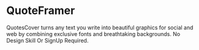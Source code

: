 # QuoteFramer
QuotesCover turns any text you write into beautiful graphics for social and web by combining exclusive fonts and breathtaking backgrounds.
No Design Skill Or SignUp Required.
